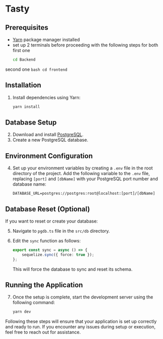 # Tasty

## Prerequisites

- [Yarn](https://yarnpkg.com/) package manager installed
- set up 2 terminals before proceeding with the following steps for both
first one 
    ```bash
    cd Backend
    ```
second one 
    ```bash
    cd frontend
    ```

## Installation

1. Install dependencies using Yarn:

    ```bash
    yarn install
    ```

## Database Setup

2. Download and install [PostgreSQL](https://www.postgresql.org/download/).
3. Create a new PostgreSQL database.

## Environment Configuration

4. Set up your environment variables by creating a `.env` file in the root directory of the project. Add the following variable to the `.env` file, replacing `[port]` and `[dbName]` with your PostgreSQL port number and database name:

    ```plaintext
    DATABASE_URL=postgres://postgres:root@localhost:[port]/[dbName]
    ```

## Database Reset (Optional)

If you want to reset or create your database:

5. Navigate to `pgdb.ts` file in the `src/db` directory.
6. Edit the `sync` function as follows:

    ```typescript
    export const sync = async () => {
        sequelize.sync({ force: true });
    };
    ```

    This will force the database to sync and reset its schema.

## Running the Application

7. Once the setup is complete, start the development server using the following command:

    ```bash
    yarn dev
    ```

Following these steps will ensure that your application is set up correctly and ready to run. If you encounter any issues during setup or execution, feel free to reach out for assistance.
